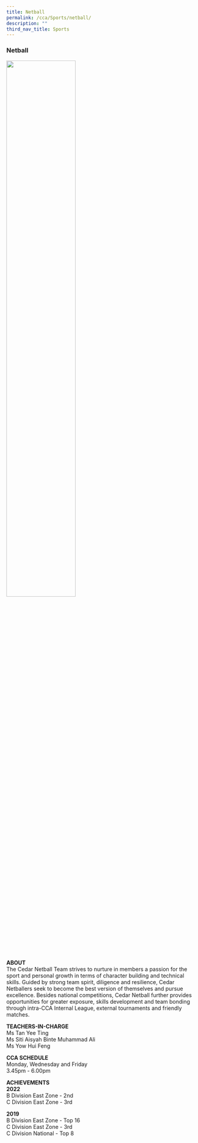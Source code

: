 ```yaml
---
title: Netball
permalink: /cca/Sports/netball/
description: ""
third_nav_title: Sports
---
```

### Netball

<img src="/images/sports3.png" style="width:60%">

**ABOUT**  
The Cedar Netball Team strives to nurture in members a passion for the sport and personal growth in terms of character building and technical skills. Guided by strong team spirit, diligence and resilience, Cedar Netballers seek to become the best version of themselves and pursue excellence. Besides national competitions, Cedar Netball further provides opportunities for greater exposure, skills development and team bonding through intra-CCA Internal League, external tournaments and friendly matches.  
  
**TEACHERS-IN-CHARGE**  
Ms Tan Yee Ting  
Ms Siti Aisyah Binte Muhammad Ali  
Ms Yow Hui Feng  
  
**CCA SCHEDULE**  
Monday, Wednesday and Friday  
3.45pm - 6.00pm  
  
**ACHIEVEMENTS**<br>
**2022**  <br>
B Division East Zone - 2nd<br>
C Division East Zone - 3rd

  

**2019** <br>
B Division East Zone - Top 16  <br>
C Division East Zone - 3rd  <br>
C Division National - Top 8